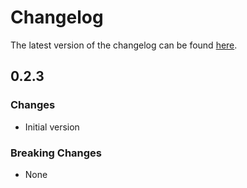 # Changelog

The latest version of the changelog can be found [here](/Azure/bicep-registry-modules/blob/main/avm/ptn/dev-ops/cicd-agents-and-runners/CHANGELOG.md).

## 0.2.3

### Changes

- Initial version

### Breaking Changes

- None
